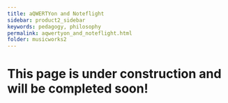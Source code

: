 ```yaml
---
title: aQWERTYon and Noteflight
sidebar: product2_sidebar
keywords: pedagogy, philosophy
permalink: aqwertyon_and_noteflight.html
folder: musicworks2
---
```


# This page is under construction and will be completed soon!
